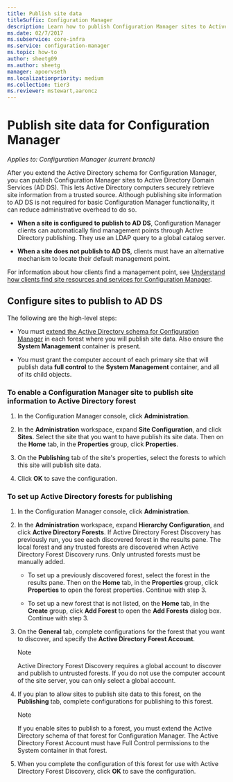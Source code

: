 ```yaml
---
title: Publish site data
titleSuffix: Configuration Manager
description: Learn how to publish Configuration Manager sites to Active Directory Domain Services.
ms.date: 02/7/2017
ms.subservice: core-infra
ms.service: configuration-manager
ms.topic: how-to
author: sheetg09
ms.author: sheetg
manager: apoorvseth
ms.localizationpriority: medium
ms.collection: tier3
ms.reviewer: mstewart,aaroncz 
---
```

# Publish site data for Configuration Manager

*Applies to: Configuration Manager (current branch)*

After you extend the Active Directory schema for Configuration Manager, you can publish Configuration Manager sites to Active Directory Domain Services (AD DS). This lets Active Directory computers securely retrieve site information from a trusted source. Although publishing site information to AD DS is not required for basic Configuration Manager functionality, it can reduce administrative overhead to do so.  

-   **When a site is configured to publish to AD DS**, Configuration Manager clients can automatically find management points through Active Directory publishing. They use an LDAP query to a global catalog server.  

-   **When a site does not publish to AD DS**, clients must have an alternative mechanism to locate their default management point.  

For information about how clients find a management point, see [Understand how clients find site resources and services for Configuration Manager](../../../../core/plan-design/hierarchy/understand-how-clients-find-site-resources-and-services.md).  

## Configure sites to publish to AD DS  
 The following are the high-level steps:  

-   You must [extend the Active Directory schema for Configuration Manager](../../../../core/plan-design/network/extend-the-active-directory-schema.md) in each forest where you will publish site data. Also ensure the **System Management** container is present.  

-   You must grant the computer account of each primary site that will publish data   **full control** to the **System Management** container, and all of its child objects.  

### To enable a Configuration Manager site to publish site information to Active Directory forest

1.  In the Configuration Manager console, click **Administration**.  

2.  In the **Administration** workspace, expand **Site Configuration**, and click **Sites**. Select the site that you want to have publish its site data. Then on the **Home** tab, in the **Properties** group, click **Properties**.  

3.  On the **Publishing** tab of the site's properties, select the forests to which this site will publish site data.  

4.  Click **OK** to save the configuration.  

### To set up Active Directory forests for publishing  

1.  In the Configuration Manager console, click **Administration**.  

2.  In the **Administration** workspace, expand **Hierarchy Configuration**, and click **Active Directory Forests**. If Active Directory Forest Discovery has previously run, you see each discovered forest in the results pane. The local forest and any trusted forests are discovered when Active Directory Forest Discovery runs. Only untrusted forests must be manually added.  

    -   To set up a previously discovered forest, select the forest in the results pane. Then on the **Home** tab, in the **Properties** group, click **Properties** to open the forest properties. Continue with step 3.  

    -   To set up a new forest that is not listed, on the **Home** tab, in the **Create** group, click **Add Forest** to open the **Add Forests** dialog box. Continue with step 3.  

3.  On the **General** tab, complete configurations for the forest that you want to discover, and specify the **Active Directory Forest Account**.  

    > [!NOTE]  
    >  Active Directory Forest Discovery requires a global account to discover and publish to untrusted forests. If you do not use the computer account of the site server, you can only select a global account.  

4.  If you plan to allow sites to publish site data to this forest, on the **Publishing** tab, complete configurations for publishing to this forest.  

    > [!NOTE]  
    >  If you enable sites to publish to a forest, you must extend the Active Directory schema of that forest for Configuration Manager. The Active Directory Forest Account must have Full Control permissions to the System container in that forest.  

5.  When you complete the configuration of this forest for use with Active Directory Forest Discovery, click **OK** to save the configuration.  
